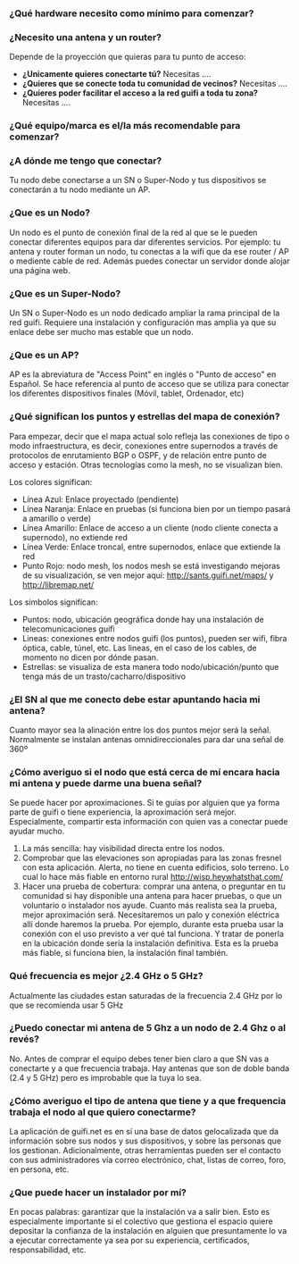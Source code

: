 ### ¿Qué hardware necesito como mínimo para comenzar?


### ¿Necesito una antena y un router?
Depende de la proyección que quieras para tu punto de acceso:

* **¿Unicamente quieres conectarte tú?**  Necesitas ....
* **¿Quieres que se conecte toda tu comunidad de vecinos?** Necesitas ....
* **¿Quieres poder facilitar el acceso a la red guifi a toda tu zona?**  Necesitas .... 

### ¿Qué equipo/marca es el/la más recomendable para comenzar?

### ¿A dónde me tengo que conectar?

Tu nodo debe conectarse a un SN o Super-Nodo y tus dispositivos se conectarán a tu nodo mediante un AP.

### ¿Que es un Nodo?

Un nodo es el punto de conexión final de la red al que se le pueden conectar diferentes equipos para dar diferentes servicios. 
Por ejemplo: tu antena y router forman un nodo, tu conectas a la wifi que da ese router / AP o mediente cable de red. Además puedes conectar un servidor donde alojar una página web.

### ¿Que es un Super-Nodo?

Un SN o Super-Nodo es un nodo dedicado ampliar la rama principal de la red guifi. Requiere una instalación y configuración mas amplia ya que su enlace debe ser mucho mas estable que un nodo.

### ¿Que es un AP?

AP es la abreviatura de "Access Point" en inglés o "Punto de acceso" en Español. Se hace referencia al punto de acceso que se utiliza para conectar los diferentes dispositivos finales (Móvil, tablet, Ordenador, etc)

### ¿Qué significan los puntos y estrellas del mapa de conexión?

Para empezar, decir que el mapa actual solo refleja las conexiones de tipo o modo infraestructura, es decir, conexiones entre supernodos a través de protocolos de enrutamiento BGP o OSPF, y de relación entre punto de acceso y estación. Otras tecnologías como la mesh, no se visualizan bien.

Los colores significan:

* Línea Azul: Enlace proyectado (pendiente)
* Línea Naranja: Enlace en pruebas (si funciona bien por un tiempo pasará a amarillo o verde)
* Línea Amarillo: Enlace de acceso a un cliente (nodo cliente conecta a supernodo), no extiende red
* Línea Verde: Enlace troncal, entre supernodos, enlace que extiende la red
* Punto Rojo: nodo mesh, los nodos mesh se está investigando mejoras de su visualización, se ven mejor aquí: http://sants.guifi.net/maps/ y http://libremap.net/

Los simbolos significan:

* Puntos: nodo, ubicación geográfica donde hay una instalación de telecomunicaciones guifi
* Lineas: conexiones entre nodos guifi (los puntos), pueden ser wifi, fibra óptica, cable, túnel, etc. Las lineas, en el caso de los cables, de momento no dicen por dónde pasan.
* Estrellas: se visualiza de esta manera todo nodo/ubicación/punto que tenga más de un trasto/cacharro/dispositivo

### ¿El SN al que me conecto debe estar apuntando hacia mi antena?

Cuanto mayor sea la alinación entre los dos puntos mejor será la señal. Normalmente se instalan antenas omnidireccionales para dar una señal de 360º

### ¿Cómo averiguo si el nodo que está cerca de mí encara hacia mi antena y puede darme una buena señal?

Se puede hacer por aproximaciones. Si te guías por alguien que ya forma parte de guifi o tiene experiencia, la aproximación será mejor. Especialmente, compartir esta información con quien vas a conectar puede ayudar mucho.
1. La más sencilla: hay visibilidad directa entre los nodos.
2. Comprobar que las elevaciones son apropiadas para las zonas fresnel con esta aplicación. Alerta, no tiene en cuenta edificios, solo terreno. Lo cual lo hace más fiable en entorno rural http://wisp.heywhatsthat.com/
3. Hacer una prueba de cobertura: comprar una antena, o preguntar en tu comunidad si hay disponible una antena para hacer pruebas, o que un voluntario o instalador nos ayude. Cuanto más realista sea la prueba, mejor aproximación será. Necesitaremos un palo y conexión eléctrica allí donde haremos la prueba. Por ejemplo, durante esta prueba usar la conexión con el uso previsto a ver qué tal funciona. Y tratar de ponerla en la ubicación donde sería la instalación definitiva. Esta es la prueba más fiable, si funciona bien, la instalación final también.

### Qué frecuencia es mejor ¿2.4 GHz o 5 GHz?

Actualmente las ciudades estan saturadas de la frecuencia 2.4 GHz por lo que se recomienda usar 5 GHz

### ¿Puedo conectar mi antena de 5 Ghz a un nodo de 2.4 Ghz o al revés?

No. Antes de comprar el equipo debes tener bien claro a que SN vas a conectarte y a que frecuencia trabaja. Hay antenas que son de doble banda (2.4 y 5 GHz) pero es improbable que la tuya lo sea.

### ¿Cómo averiguo el tipo de antena que tiene y a que frequencia trabaja el nodo al que quiero conectarme?

La aplicación de guifi.net es en sí una base de datos gelocalizada que da información sobre sus nodos y sus dispositivos, y sobre las personas que los gestionan. Adicionalmente, otras herramientas pueden ser el contacto con sus administradores vía correo electrónico, chat, listas de correo, foro, en persona, etc.

### ¿Que puede hacer un instalador por mí?

En pocas palabras: garantizar que la instalación va a salir bien. Esto es especialmente importante si el colectivo que gestiona el espacio quiere depositar la confianza de la instalación en alguien que presuntamente lo va a ejecutar correctamente ya sea por su experiencia, certificados, responsabilidad, etc.

